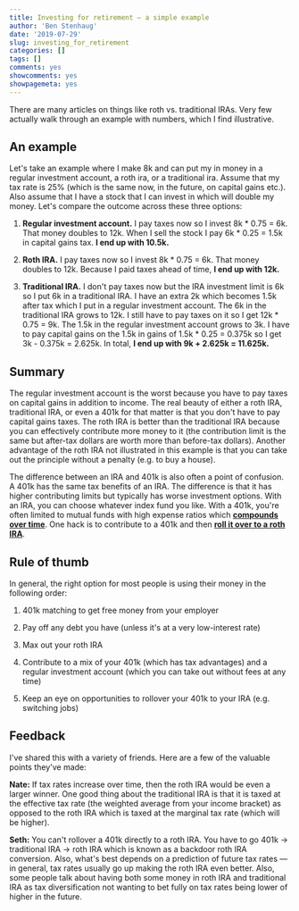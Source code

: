 ```yaml
---
title: Investing for retirement — a simple example
author: 'Ben Stenhaug'
date: '2019-07-29'
slug: investing_for_retirement
categories: []
tags: []
comments: yes
showcomments: yes
showpagemeta: yes
---
```


There are many articles on things like roth vs. traditional IRAs. Very few actually walk through an example with numbers, which I find illustrative.

## An example

Let's take an example where I make 8k and can put my in money in a regular investment account, a roth ira, or a traditional ira. Assume that my tax rate is 25% (which is the same now, in the future, on capital gains etc.). Also assume that I have a stock that I can invest in which will double my money. Let's compare the outcome across these three options:

1. **Regular investment account.** I pay taxes now so I invest 8k * 0.75 = 6k. That money doubles to 12k. When I sell the stock I pay 6k * 0.25 = 1.5k in capital gains tax. **I end up with 10.5k.**

2. **Roth IRA.** I pay taxes now so I invest 8k * 0.75 = 6k. That money doubles to 12k. Because I paid taxes ahead of time, **I end up with 12k.**

3. **Traditional IRA.** I don't pay taxes now but the IRA investment limit is 6k so I put 6k in a traditional IRA. I have an extra 2k which becomes 1.5k after tax which I put in a regular investment account. The 6k in the traditional IRA grows to 12k. I still have to pay taxes on it so I get 12k * 0.75 = 9k. The 1.5k in the regular investment account grows to 3k. I have to pay capital gains on the 1.5k in gains of 1.5k * 0.25 = 0.375k so I get 3k - 0.375k = 2.625k. In total, **I end up with 9k + 2.625k = 11.625k.**

## Summary

The regular investment account is the worst because you have to pay taxes on capital gains in addition to income. The real beauty of either a roth IRA, traditional IRA, or even a 401k for that matter is that you don't have to pay capital gains taxes. The roth IRA is better than the traditional IRA because you can effectively contribute more money to it (the contribution limit is the same but after-tax dollars are worth more than before-tax dollars). Another advantage of the roth IRA not illustrated in this example is that you can take out the principle without a penalty (e.g. to buy a house).

The difference between an IRA and 401k is also often a point of confusion. A 401k has the same tax benefits of an IRA. The difference is that it has higher contributing limits but typically has worse investment options. With an IRA, you can choose whatever index fund you like. With a 401k, you're often limited to mutual funds with high expense ratios which [**compounds over time**](https://www.mymoneyblog.com/vanguard-mutual-fund-expense-ratio-changes.html). One hack is to contribute to a 401k and then [**roll it over to a roth IRA**](https://www.rothira.com/401k-rollover-options).

## Rule of thumb

In general, the right option for most people is using their money in the following order:

1. 401k matching to get free money from your employer

2. Pay off any debt you have (unless it's at a very low-interest rate)

3. Max out your roth IRA

4. Contribute to a mix of your 401k (which has tax advantages) and a regular investment account (which you can take out without fees at any time)

5. Keep an eye on opportunities to rollover your 401k to your IRA (e.g. switching jobs)

## Feedback

I've shared this with a variety of friends. Here are a few of the valuable points they've made:

**Nate:** If tax rates increase over time, then the roth IRA would be even a larger winner. One good thing about the traditional IRA is that it is taxed at the effective tax rate (the weighted average from your income bracket) as opposed to the roth IRA which is taxed at the marginal tax rate (which will be higher).

**Seth:** You can't rollover a 401k directly to a roth IRA. You have to go 401k -> traditional IRA -> roth IRA which is known as a backdoor roth IRA conversion. Also, what's best depends on a prediction of future tax rates — in general, tax rates usually go up making the roth IRA even better. Also, some people talk about having both some money in roth IRA and traditional IRA as tax diversification not wanting to bet fully on tax rates being lower of higher in the future.
